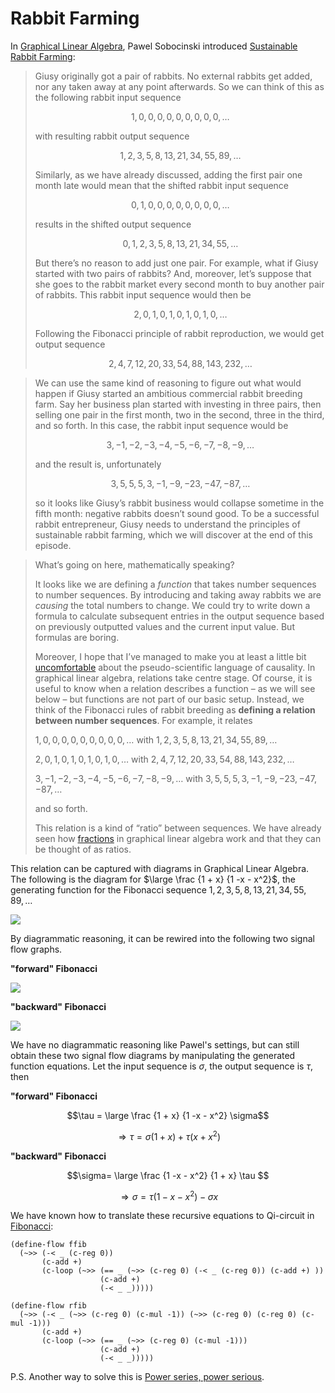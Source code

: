# Rabbit Farming

In [Graphical Linear Algebra](https://graphicallinearalgebra.net/), Pawel Sobocinski introduced [Sustainable Rabbit Farming](https://graphicallinearalgebra.net/2016/09/07/31-fibonacci-and-sustainable-rabbit-farming/):

> Giusy originally got a pair of rabbits. No external rabbits get added, nor any taken away at any point afterwards. So we can think of this as the following rabbit input sequence 
>
> $$1, 0, 0, 0, 0, 0, 0, 0, 0, 0, …$$ 
>
> with resulting rabbit output sequence
>
> $$1, 2, 3, 5, 8, 13, 21, 34, 55, 89, …$$
>
> Similarly, as we have already discussed, adding the first pair one month late would mean that the shifted rabbit input sequence
>
> $$0, 1, 0, 0, 0, 0, 0, 0, 0, 0, …$$
>
> results in the shifted output sequence
>
> $$0, 1, 2, 3, 5, 8, 13, 21, 34, 55, …$$
>
> But there’s no reason to add just one pair. For example, what if Giusy started with two pairs of rabbits? And, moreover, let’s suppose that she goes to the rabbit market every second month to buy another pair of rabbits. This rabbit input
> sequence would then be
>
> $$2, 0, 1, 0, 1, 0, 1, 0, 1, 0, …$$
>
> Following the Fibonacci principle of rabbit reproduction, we would get output
> sequence
>
> $$2, 4, 7, 12, 20, 33, 54, 88, 143, 232, …$$

> We can use the same kind of reasoning to figure out what would happen if Giusy started an ambitious commercial rabbit breeding farm. Say her business plan started with investing in three pairs, then selling one pair in the first month, two
> in the second, three in the third, and so forth. In this case, the rabbit input sequence would be
>
> $$3, -1, -2, -3, -4, -5, -6, -7, -8, -9, …$$
>
> and the result is, unfortunately
>
> $$3, 5, 5, 5, 3, -1, -9, -23, -47, -87, …$$
>
> so it looks like Giusy’s rabbit business would collapse sometime in the  fifth month: negative rabbits doesn’t sound good. To be a successful  rabbit entrepreneur, Giusy needs to understand the principles of  sustainable rabbit farming, which we will discover at the end of this  episode.

> What’s going on here, mathematically speaking?
>
> It looks like we are defining a *function* that takes number sequences to number sequences. By introducing and taking away rabbits we are *causing* the total numbers to change. We could try to write down a formula to  calculate subsequent entries in the output sequence based on previously  outputted values and the current input value. But formulas are boring.
>
> Moreover, I hope that I’ve managed to make you at least a little bit [uncomfortable](https://graphicallinearalgebra.net/2015/08/04/causality-feedback-and-relations/) about the pseudo-scientific language of causality. In graphical linear algebra, relations take  centre stage. Of course, it is useful to know when a relation describes a function – as we will see below – but functions are not part of our  basic setup. Instead, we think of the Fibonacci rules of rabbit breeding as **defining a relation between number sequences**. For example, it relates
>
> $1, 0, 0, 0, 0, 0, 0, 0, 0, 0, …$ with $1, 2, 3, 5, 8, 13, 21, 34, 55, 89, …$
>
> $2, 0, 1, 0, 1, 0, 1, 0, 1, 0, …$ with $2, 4, 7, 12, 20, 33, 54, 88, 143, 232, …$
>
> $3, -1, -2, -3, -4, -5, -6, -7, -8, -9, …$ with $3, 5, 5, 5, 3, -1, -9, -23, -47, -87, …$
>
> and so forth.
>
> This relation is a kind of “ratio” between sequences. We have already seen how [fractions](https://graphicallinearalgebra.net/2015/11/24/25-fractions-diagrammatically/) in graphical linear algebra work and that they can be thought of as ratios. 

This relation can be captured with diagrams in Graphical Linear Algebra. The following is the diagram for $\large \frac {1 + x} {1 -x - x^2}$, the generating function for the Fibonacci sequence $1, 2, 3, 5, 8, 13, 21, 34, 55, 89, …$ 

![](https://graphicallinearalgebra.files.wordpress.com/2016/09/diagspec.gif?w=406&h=111)

By diagrammatic reasoning, it can be rewired into the following two signal flow graphs.

**"forward" Fibonacci**



![](https://graphicallinearalgebra.files.wordpress.com/2016/09/fibff.gif?w=406)

**"backward" Fibonacci**

![](https://graphicallinearalgebra.files.wordpress.com/2016/09/rfib.gif?w=531)

We have no diagrammatic reasoning like Pawel's settings, but can still obtain these two signal flow diagrams by manipulating the generated function equations. Let the input sequence is $\sigma$, the output sequence is $\tau$, then

**"forward" Fibonacci** 

$$\tau = \large \frac {1 + x} {1 -x - x^2} \sigma$$

$$\Rightarrow \tau = \sigma (1 + x) + \tau(x + x^2)$$

**"backward" Fibonacci**

$$\sigma= \large \frac {1 -x - x^2}  {1 + x} \tau  $$

$$\Rightarrow \sigma = \tau (1 - x - x^2) -\sigma x$$

We have known how to translate these recursive equations to Qi-circuit in [Fibonacci](fibonacci.md):

```
(define-flow ffib
  (~>> (-< _ (c-reg 0))
       (c-add +)
       (c-loop (~>> (== _ (~>> (c-reg 0) (-< _ (c-reg 0)) (c-add +) ))
                    (c-add +)
                    (-< _ _)))))
```

```
(define-flow rfib
  (~>> (-< _ (~>> (c-reg 0) (c-mul -1)) (~>> (c-reg 0) (c-reg 0) (c-mul -1)))
       (c-add +)
       (c-loop (~>> (== _ (~>> (c-reg 0) (c-mul -1)))
                    (c-add +)
                    (-< _ _)))))
```

P.S. Another way to solve this is [Power series, power serious](https://www.cambridge.org/core/journals/journal-of-functional-programming/article/power-series-power-serious/19863F4EAACC33E1E01DE2A2114EC7DF).

